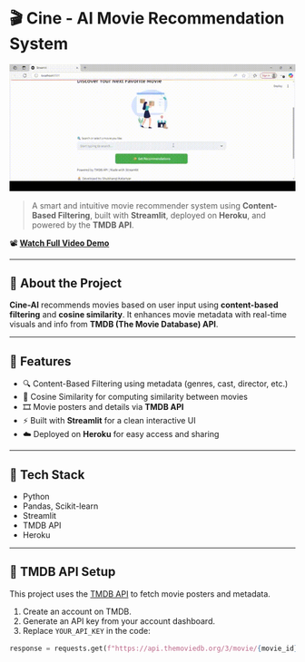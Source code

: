 # 🎬 Cine - AI Movie Recommendation System

![CineAI Demo](https://github.com/shubhangikatariyar/Cine-AI-Movie-Recommendation-System/blob/main/CineAI.gif)

> A smart and intuitive movie recommender system using **Content-Based Filtering**, built with **Streamlit**, deployed on **Heroku**, and powered by the **TMDB API**.

📽️ **[Watch Full Video Demo](https://www.youtube.com/watch?v=F6STdcI0zDA)**

---

## 🧠 About the Project

**Cine-AI** recommends movies based on user input using **content-based filtering** and **cosine similarity**. It enhances movie metadata with real-time visuals and info from **TMDB (The Movie Database) API**.

---

## 🚀 Features

- 🔍 Content-Based Filtering using metadata (genres, cast, director, etc.)
- 🧮 Cosine Similarity for computing similarity between movies
- 🎞️ Movie posters and details via **TMDB API**
- ⚡ Built with **Streamlit** for a clean interactive UI
- ☁️ Deployed on **Heroku** for easy access and sharing

---

## 🧰 Tech Stack

- Python
- Pandas, Scikit-learn
- Streamlit
- TMDB API
- Heroku

---

## 🔑 TMDB API Setup

This project uses the [TMDB API](https://www.themoviedb.org/documentation/api) to fetch movie posters and metadata.

1. Create an account on TMDB.
2. Generate an API key from your account dashboard.
3. Replace `YOUR_API_KEY` in the code:

```python
response = requests.get(f"https://api.themoviedb.org/3/movie/{movie_id}?api_key=YOUR_API_KEY")
